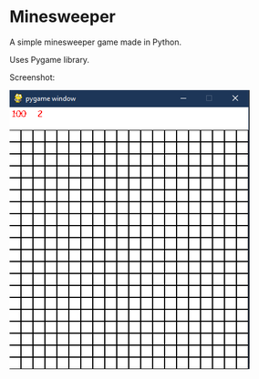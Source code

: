 # Minesweeper
A simple minesweeper game made in Python. 

Uses Pygame library.

Screenshot:

![picture alt](https://github.com/HotDamnCoder/minesweeper/blob/master/image.png)
